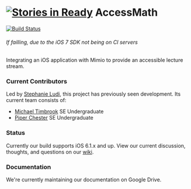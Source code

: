 [![Stories in Ready](https://badge.waffle.io/ritaccess/accessmath.png?label=ready&title=Ready)](https://waffle.io/ritaccess/accessmath)
AccessMath
==========
[![Build Status](https://travis-ci.org/RITAccess/accessmath.png?branch=master)](https://travis-ci.org/RITAccess/accessmath)
###### If failling, due to the iOS 7 SDK not being on CI servers
Integrating an iOS application with Mimio to provide an accessible lecture stream.
### Current Contributors
Led by [Stephanie Ludi](https://github.com/retrogamer80s), this project has previously seen development. Its current team consists of:
* [Michael Timbrook](https://github.com/7imbrook) SE Undergraduate 
* [Piper Chester](https://github.com/piperchester) SE Undergraduate 

### Status
Currently our build supports iOS 6.1.x and up. View our current discussion, thoughts, and questions on our [wiki](https://github.com/RITAccess/accessmath/wiki/home).

### Documentation
We're currently maintaining our documentation on Google Drive.

